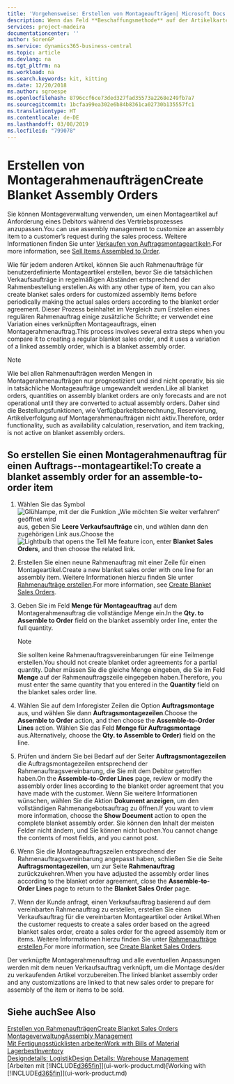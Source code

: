 ```yaml
---
title: 'Vorgehensweise: Erstellen von Montageaufträgen| Microsoft Docs'
description: Wenn das Feld **Beschaffungsmethode** auf der Artikelkarte **Montage** enthält, besteht die Standardmethode zur Bereitstellung des Artikels darin, es aus definierten Komponenten und eventuell mit einer definierten Ressource zu montieren.
services: project-madeira
documentationcenter: ''
author: SorenGP
ms.service: dynamics365-business-central
ms.topic: article
ms.devlang: na
ms.tgt_pltfrm: na
ms.workload: na
ms.search.keywords: kit, kitting
ms.date: 12/20/2018
ms.author: sgroespe
ms.openlocfilehash: 8796ccf6ce73ded327fad35573a2268e249fb7a7
ms.sourcegitcommit: 1bcfaa99ea302e6b84b8361ca02730b135557fc1
ms.translationtype: HT
ms.contentlocale: de-DE
ms.lasthandoff: 03/08/2019
ms.locfileid: "799078"
---
```

# <a name="create-blanket-assembly-orders"></a><span data-ttu-id="a49fe-103">Erstellen von Montagerahmenaufträgen</span><span class="sxs-lookup"><span data-stu-id="a49fe-103">Create Blanket Assembly Orders</span></span>
<span data-ttu-id="a49fe-104">Sie können Montageverwaltung verwenden, um einen Montageartikel auf Anforderung eines Debitors während des Vertriebsprozesses anzupassen.</span><span class="sxs-lookup"><span data-stu-id="a49fe-104">You can use assembly management to customize an assembly item to a customer’s request during the sales process.</span></span> <span data-ttu-id="a49fe-105">Weitere Informationen finden Sie unter [Verkaufen von Auftragsmontageartikeln](assembly-how-to-sell-items-assembled-to-order.md).</span><span class="sxs-lookup"><span data-stu-id="a49fe-105">For more information, see [Sell Items Assembled to Order](assembly-how-to-sell-items-assembled-to-order.md).</span></span>  

 <span data-ttu-id="a49fe-106">Wie für jedem anderen Artikel, können Sie auch Rahmenaufträge für benutzerdefinierte Montageartikel erstellen, bevor Sie die tatsächlichen Verkaufsaufträge in regelmäßigen Abständen entsprechend der Rahmenbestellung erstellen.</span><span class="sxs-lookup"><span data-stu-id="a49fe-106">As with any other type of item, you can also create blanket sales orders for customized assembly items before periodically making the actual sales orders according to the blanket order agreement.</span></span> <span data-ttu-id="a49fe-107">Dieser Prozess beinhaltet im Vergleich zum Erstellen eines regulären Rahmenauftrag einige zusätzliche Schritte; er verwendet eine Variation eines verknüpften Montageauftrags, einen Montagerahmenauftrag.</span><span class="sxs-lookup"><span data-stu-id="a49fe-107">This process involves several extra steps when you compare it to creating a regular blanket sales order, and it uses a variation of a linked assembly order, which is a blanket assembly order.</span></span>

> [!NOTE]  
>  <span data-ttu-id="a49fe-108">Wie bei allen Rahmenaufträgen werden Mengen in Montagerahmenaufträgen nur prognostiziert und sind nicht operativ, bis sie in tatsächliche Montageaufträge umgewandelt werden.</span><span class="sxs-lookup"><span data-stu-id="a49fe-108">Like all blanket orders, quantities on assembly blanket orders are only forecasts and are not operational until they are converted to actual assembly orders.</span></span> <span data-ttu-id="a49fe-109">Daher sind die Bestellungsfunktionen, wie Verfügbarkeitsberechnung, Reservierung, Artikelverfolgung auf Montagerahmenaufträgen nicht aktiv.</span><span class="sxs-lookup"><span data-stu-id="a49fe-109">Therefore, order functionality, such as availability calculation, reservation, and item tracking, is not active on blanket assembly orders.</span></span>  

## <a name="to-create-a-blanket-assembly-order-for-an-assemble-to-order-item"></a><span data-ttu-id="a49fe-110">So erstellen Sie einen Montagerahmenauftrag für einen Auftrags\-\-montageartikel:</span><span class="sxs-lookup"><span data-stu-id="a49fe-110">To create a blanket assembly order for an assemble\-to\-order item</span></span>  
1. <span data-ttu-id="a49fe-111">Wählen Sie das Symbol ![Glühlampe, mit der die Funktion „Wie möchten Sie weiter verfahren“ geöffnet wird](media/ui-search/search_small.png "Wie möchten Sie weiter verfahren?") aus, geben Sie **Leere Verkaufsaufträge** ein, und wählen dann den zugehörigen Link aus.</span><span class="sxs-lookup"><span data-stu-id="a49fe-111">Choose the ![Lightbulb that opens the Tell Me feature](media/ui-search/search_small.png "Tell me what you want to do") icon, enter **Blanket Sales Orders**, and then choose the related link.</span></span>  
2. <span data-ttu-id="a49fe-112">Erstellen Sie einen neune Rahmenauftrag mit einer Zeile für einen Montageartikel.</span><span class="sxs-lookup"><span data-stu-id="a49fe-112">Create a new blanket sales order with one line for an assembly item.</span></span> <span data-ttu-id="a49fe-113">Weitere Informationen hierzu finden Sie unter [Rahmenaufträge erstellen](sales-how-to-create-blanket-sales-orders.md).</span><span class="sxs-lookup"><span data-stu-id="a49fe-113">For more information, see [Create Blanket Sales Orders](sales-how-to-create-blanket-sales-orders.md).</span></span>  
3. <span data-ttu-id="a49fe-114">Geben Sie im Feld **Menge für Montageauftrag** auf dem Montagerahmenauftrag die vollständige Menge ein.</span><span class="sxs-lookup"><span data-stu-id="a49fe-114">In the **Qty. to Assemble to Order** field on the blanket assembly order line, enter the full quantity.</span></span>

    > [!NOTE]  
    >  <span data-ttu-id="a49fe-115">Sie sollten keine Rahmenauftragsvereinbarungen für eine Teilmenge erstellen.</span><span class="sxs-lookup"><span data-stu-id="a49fe-115">You should not create blanket order agreements for a partial quantity.</span></span> <span data-ttu-id="a49fe-116">Daher müssen Sie die gleiche Menge eingeben, die Sie im Feld **Menge** auf der Rahmenauftragszeile eingegeben haben.</span><span class="sxs-lookup"><span data-stu-id="a49fe-116">Therefore, you must enter the same quantity that you entered in the **Quantity** field on the blanket sales order line.</span></span>  

4. <span data-ttu-id="a49fe-117">Wählen Sie auf dem Inforegister Zeilen die Option **Auftragsmontage** aus, und wählen Sie dann **Auftragsmontagezeilen**.</span><span class="sxs-lookup"><span data-stu-id="a49fe-117">Choose the **Assemble to Order** action, and then choose the **Assemble-to-Order Lines** action.</span></span> <span data-ttu-id="a49fe-118">Wählen Sie das Feld **Menge für Auftragsmontage** aus.</span><span class="sxs-lookup"><span data-stu-id="a49fe-118">Alternatively, choose the **Qty. to Assemble to Order)** field on the line.</span></span>  
5. <span data-ttu-id="a49fe-119">Prüfen und ändern Sie bei Bedarf auf der Seiter **Auftragsmontagezeilen** die Auftragsmontagezeilen entsprechend der Rahmenauftragsvereinbarung, die Sie mit dem Debitor getroffen haben.</span><span class="sxs-lookup"><span data-stu-id="a49fe-119">On the **Assemble-to-Order Lines** page, review or modify the assembly order lines according to the blanket order agreement that you have made with the customer.</span></span> <span data-ttu-id="a49fe-120">Wenn Sie weitere Informationen wünschen, wählen Sie die Aktion **Dokument anzeigen**, um den vollständigen Rahmenangebotsauftrag zu öffnen.</span><span class="sxs-lookup"><span data-stu-id="a49fe-120">If you want to view more information, choose the **Show Document** action to open the complete blanket assembly order.</span></span> <span data-ttu-id="a49fe-121">Sie können den Inhalt der meisten Felder nicht ändern, und Sie können nicht buchen.</span><span class="sxs-lookup"><span data-stu-id="a49fe-121">You cannot change the contents of most fields, and you cannot post.</span></span>  
6. <span data-ttu-id="a49fe-122">Wenn Sie die Montageauftragszeilen entsprechend der Rahmenauftragsvereinbarung angepasst haben, schließen Sie die Seite **Auftragsmontagezeilen**, um zur Seite **Rahmenauftrag** zurückzukehren.</span><span class="sxs-lookup"><span data-stu-id="a49fe-122">When you have adjusted the assembly order lines according to the blanket order agreement, close the **Assemble-to-Order Lines** page to return to the **Blanket Sales Order** page.</span></span>  
7. <span data-ttu-id="a49fe-123">Wenn der Kunde anfragt, einen Verkaufsauftrag basierend auf dem vereinbarten Rahmenauftrag zu erstellen, erstellen Sie einen Verkaufsauftrag für die vereinbarten Montageartikel oder Artikel.</span><span class="sxs-lookup"><span data-stu-id="a49fe-123">When the customer requests to create a sales order based on the agreed blanket sales order, create a sales order for the agreed assembly item or items.</span></span> <span data-ttu-id="a49fe-124">Weitere Informationen hierzu finden Sie unter [Rahmenaufträge erstellen](sales-how-to-create-blanket-sales-orders.md).</span><span class="sxs-lookup"><span data-stu-id="a49fe-124">For more information, see [Create Blanket Sales Orders](sales-how-to-create-blanket-sales-orders.md).</span></span>

<span data-ttu-id="a49fe-125">Der verknüpfte Montagerahmenauftrag und alle eventuellen Anpassungen werden mit dem neuen Verkaufsauftrag verknüpft, um die Montage des/der zu verkaufenden Artikel vorzubereiten.</span><span class="sxs-lookup"><span data-stu-id="a49fe-125">The linked blanket assembly order and any customizations are linked to that new sales order to prepare for assembly of the item or items to be sold.</span></span>  

## <a name="see-also"></a><span data-ttu-id="a49fe-126">Siehe auch</span><span class="sxs-lookup"><span data-stu-id="a49fe-126">See Also</span></span>
[<span data-ttu-id="a49fe-127">Erstellen von Rahmenaufträgen</span><span class="sxs-lookup"><span data-stu-id="a49fe-127">Create Blanket Sales Orders</span></span>](sales-how-to-create-blanket-sales-orders.md)  
[<span data-ttu-id="a49fe-128">Montageverwaltung</span><span class="sxs-lookup"><span data-stu-id="a49fe-128">Assembly Management</span></span>](assembly-assemble-items.md)  
[<span data-ttu-id="a49fe-129">Mit Fertigungsstücklisten arbeiten</span><span class="sxs-lookup"><span data-stu-id="a49fe-129">Work with Bills of Material</span></span>](inventory-how-work-BOMs.md)  
[<span data-ttu-id="a49fe-130">Lagerbest</span><span class="sxs-lookup"><span data-stu-id="a49fe-130">Inventory</span></span>](inventory-manage-inventory.md)  
[<span data-ttu-id="a49fe-131">Designdetails: Logistik</span><span class="sxs-lookup"><span data-stu-id="a49fe-131">Design Details: Warehouse Management</span></span>](design-details-warehouse-management.md)  
<span data-ttu-id="a49fe-132">[Arbeiten mit [!INCLUDE[d365fin](includes/d365fin_md.md)]](ui-work-product.md)</span><span class="sxs-lookup"><span data-stu-id="a49fe-132">[Working with [!INCLUDE[d365fin](includes/d365fin_md.md)]](ui-work-product.md)</span></span>
